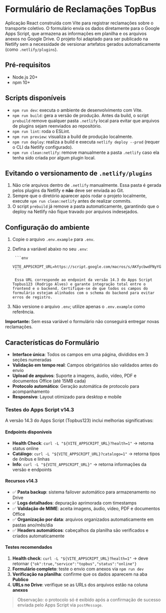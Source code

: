 # Formulário de Reclamações TopBus

Aplicação React construída com Vite para registrar reclamações sobre o transporte coletivo. O formulário envia os dados diretamente para o Google Apps Script, que armazena as informações em planilha e os arquivos anexos no Google Drive. O projeto foi adaptado para ser publicado na Netlify sem a necessidade de versionar artefatos gerados automaticamente (como `.netlify/plugins`).

## Pré-requisitos

- Node.js 20+
- npm 10+

## Scripts disponíveis

- `npm run dev`: executa o ambiente de desenvolvimento com Vite.
- `npm run build`: gera a versão de produção. Antes da build, o script `prebuild` remove qualquer pasta `.netlify` local para evitar que arquivos de plugins sejam reenviados ao repositório.
- `npm run lint`: roda o ESLint.
- `npm run preview`: visualiza a build de produção localmente.
- `npm run deploy`: realiza a build e executa `netlify deploy --prod` (requer o CLI da Netlify configurado).
- `npm run clean:netlify`: remove manualmente a pasta `.netlify` caso ela tenha sido criada por algum plugin local.

## Evitando o versionamento de `.netlify/plugins`

1. Não crie arquivos dentro de `.netlify` manualmente. Essa pasta é gerada pelos plugins da Netlify e **não** deve ser enviada ao Git.
2. Sempre que o diretório aparecer após rodar o projeto localmente, execute `npm run clean:netlify` antes de realizar commits.
3. O script `prebuild` já remove a pasta automaticamente, garantindo que o deploy na Netlify não fique travado por arquivos indesejados.

## Configuração do ambiente

1. Copie o arquivo `.env.example` para `.env`.
2. Defina a variável abaixo no seu `.env`:

		```env
		VITE_APPSCRIPT_URL=https://script.google.com/macros/s/AKfycbwdFNyYGTT5F2J4uyfsiOV9DfBhkPYjFqiYVIQh9TJ73rgzO9ES8QFdb5lx7GM9siqDRA/exec
		```

		Essa URL corresponde ao endpoint da versão 14.3 do Apps Script Topbus123 (Rodrigo Alves) e garante integração total entre o frontend e o backend. Certifique-se de que todos os campos do formulário estejam alinhados com o schema do backend para evitar erros de registro.

3. Não versione o arquivo `.env`; utilize apenas o `.env.example` como referência.

**Importante:** Sem essa variável o formulário não conseguirá entregar novas reclamações.

## Características do Formulário

- **Interface única**: Todos os campos em uma página, divididos em 3 seções numeradas
- **Validação em tempo real**: Campos obrigatórios são validados antes do envio
- **Upload de arquivos**: Suporte a imagens, áudio, vídeo, PDF e documentos Office (até 15MB cada)
- **Protocolo automático**: Geração automática de protocolo para acompanhamento
- **Responsivo**: Layout otimizado para desktop e mobile

### Testes do Apps Script v14.3

A versão 14.3 do Apps Script (Topbus123) inclui melhorias significativas:

#### Endpoints disponíveis

- **Health Check**: `curl -L "${VITE_APPSCRIPT_URL}?health=1"` → retorna status online
- **Catálogo**: `curl -L "${VITE_APPSCRIPT_URL}?catalogo=1"` → retorna tipos de ônibus e linhas
- **Info**: `curl -L "${VITE_APPSCRIPT_URL}"` → retorna informações da versão e endpoints

#### Recursos v14.3

- ✅ **Pasta backup**: sistema failover automático para armazenamento no Drive
- ✅ **Logs detalhados**: depuração aprimorada com timestamps
- ✅ **Validação de MIME**: aceita imagens, áudio, vídeo, PDF e documentos Office
- ✅ **Organização por data**: arquivos organizados automaticamente em pastas ano/mês/dia
- ✅ **Headers automáticos**: cabeçalhos da planilha são verificados e criados automaticamente

#### Testes recomendados

1. **Health check**: `curl -L "${VITE_APPSCRIPT_URL}?health=1"` → deve retornar `{"ok":true,"service":"topbus","status":"online"}`
2. **Formulário completo**: teste o envio com anexos via `npm run dev`
3. **Verificação na planilha**: confirme que os dados aparecem na aba **Publico**
4. **URLs no Drive**: verifique se as URLs dos arquivos estão na coluna **anexos**

> Observação: o protocolo só é exibido após a confirmação de sucesso enviada pelo Apps Script via `postMessage`.
